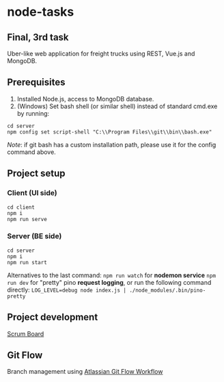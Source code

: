 # node-tasks

## Final, 3rd task

Uber-like web application for freight trucks using REST, Vue.js and MongoDB.

## Prerequisites

1. Installed Node.js, access to MongoDB database.
2. (Windows) Set bash shell (or similar shell) instead of standard cmd.exe by running:

```
cd server
npm config set script-shell "C:\\Program Files\\git\\bin\\bash.exe"
```

_Note_: if git bash has a custom installation path, please use it for the config command above.

## Project setup

### Client (UI side)

```
cd client
npm i
npm run serve
```

### Server (BE side)

```
cd server
npm i
npm run start
```

Alternatives to the last command:
`npm run watch` for **nodemon service**
`npm run dev` for "pretty" pino **request logging**, or run the following command directly: `LOG_LEVEL=debug node index.js | ./node_modules/.bin/pino-pretty`

## Project development

[Scrum Board](https://trello.com/b/5WFzOL8H/uber)

## Git Flow

Branch management using [Atlassian Git Flow Workflow](https://www.atlassian.com/git/tutorials/comparing-workflows/gitflow-workflow)
